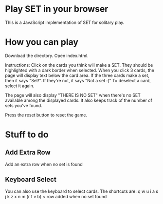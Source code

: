 

<h1>Play SET in your browser</h1>

This is a JavaScript implementation of SET for solitary play. 

<h1>How you can play</h1>

Download the directory.
Open index.html.

Instructions:
Click on the cards you think will make a SET. They should be highlighted with a
dark border when selected. When you click 3 cards, the page will display text 
below the card area. If the three
cards make a set, then it says "Set!". If they're not, it says "Not a set :("
To deselect a card, select it again.

The page will also display "THERE IS NO SET" when there's no SET available among the displayed cards. 
It also keeps track of the number of sets you've found. 

Press the reset button to reset the game.

<h1>Stuff to do</h1>

<h2>Add Extra Row</h2>
Add an extra row when no set is found

<h2>Keyboard Select</h2>
You can also use the keyboard to select cards. The shortcuts are:
	q	w 	u 	i
	a 	s 	j 	k
	z 	x 	n 	m
	(r 	f 	v 	b) < row added when no set found






